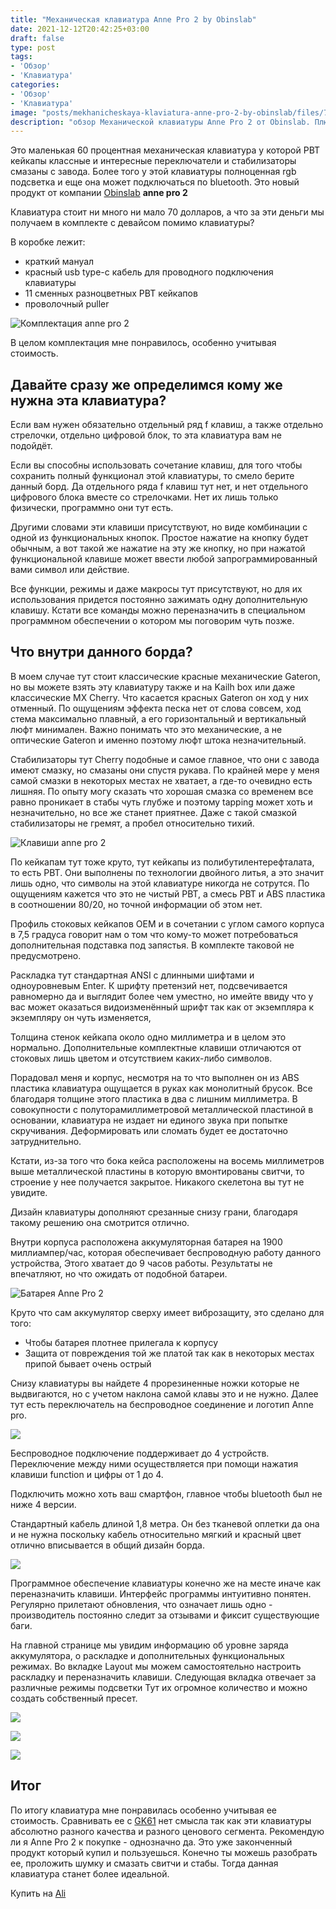 ```yaml
---
title: "Механическая клавиатура Anne Pro 2 by Obinslab"
date: 2021-12-12T20:42:25+03:00
draft: false
type: post
tags:
- 'Обзор'
- 'Клавиатура'
categories:
- 'Обзор'
- 'Клавиатура'
image: "posts/mekhanicheskaya-klaviatura-anne-pro-2-by-obinslab/files/7690d2fdf1f7ef6487c37589f6af50cc.png"
description: "обзор Механической клавиатуры Anne Pro 2 от Obinslab. Плюсы и минусы. "
---
```


Это маленькая 60 процентная механическая клавиатура у которой PBT кейкапы классные и интересные переключатели и стабилизаторы смазаны с завода. Более того у этой клавиатуры полноценная rgb подсветка и еще она может подключаться по bluetooth. Это новый продукт от компании [Obinslab](https://www.hexcore.xyz/) **anne pro 2**

 Клавиатура стоит ни много ни мало 70 долларов, а что за эти деньги мы получаем в комплекте с девайсом помимо клавиатуры?

В коробке лежит:
 - краткий мануал 
 - красный usb type-c кабель для проводного подключения клавиатуры 
 - 11 сменных разноцветных PBT кейкапов 
 - проволочный puller 

 ![Комплектация anne pro 2 ](files/85034e1027e4071d3189d457db042d89.png)

В целом комплектация мне понравилось, особенно учитывая стоимость.

## Давайте сразу же определимся кому же нужна эта клавиатура?

Если вам нужен обязательно отдельный ряд f клавиш, а также отдельно стрелочки, отдельно цифровой блок, то эта клавиатура вам не подойдёт.

Если вы способны использовать сочетание клавиш, для того чтобы сохранить полный функционал этой клавиатуры, то смело берите данный борд. Да отдельного ряда f клавиш тут нет, и нет отдельного цифрового блока вместе со стрелочками. Нет их лишь только физически, программно они тут есть.

Другими словами эти клавиши присутствуют, но виде комбинации с одной из функциональных кнопок. Простое нажатие на кнопку будет обычным, а вот такой же нажатие на эту же кнопку, но при нажатой функциональной клавише может ввести любой запрограммированный вами символ или действие.

Все функции, режимы и даже макросы тут присутствуют, но для их использования придется постоянно зажимать одну дополнительную клавишу. Кстати все команды можно переназначить в специальном программном обеспечении о котором мы поговорим чуть позже.

## Что внутри данного борда?

В моем случае тут стоит классические красные механические Gateron, но вы можете взять эту клавиатуру также и на Kailh box или даже классические MX Cherry. Что касается красных Gateron он ход у них отменный. По ощущениям эффекта песка нет от слова совсем, ход стема максимально плавный, а его горизонтальный и вертикальный люфт минимален. Важно понимать что это механические, а не оптические Gateron и именно поэтому люфт штока незначительный.

Стабилизаторы тут Cherry подобные и самое главное, что они с завода имеют смазку, но смазаны они спустя рукава. По крайней мере у меня самой смазки в некоторых местах не хватает, а где-то очевидно есть лишняя. По опыту могу сказать что хорошая смазка со временем все равно проникает в стабы чуть глубже и поэтому tapping может хоть и незначительно, но все же станет приятнее. Даже с такой смазкой стабилизаторы не гремят, а пробел относительно тихий.


![ Клавиши anne pro 2 ](files/c274b0d2ab95fcf8d276c30751be4e32.png)


По кейкапам тут тоже круто, тут кейкапы из полибутилентерефталата, то есть PBT. Они выполнены по технологии двойного литья, а это значит лишь одно, что символы на этой клавиатуре никогда не сотрутся. По ощущениям кажется что это не чистый PBT, а смесь PBT и ABS пластика в соотношении 80/20, но точной информации об этом нет.

Профиль стоковых кейкапов OEM и в сочетании с углом самого корпуса в 7,5 градуса говорит нам о том что кому-то может потребоваться дополнительная подставка под запястья. В комплекте таковой не предусмотрено.

Раскладка тут стандартная ANSI с длинными шифтами и одноуровневым Enter. К шрифту претензий нет, подсвечивается равномерно да и выглядит более чем уместно, но имейте ввиду что у вас может оказаться видоизменённый шрифт так как от экземпляра к экземпляру он чуть изменяется,

Толщина стенок кейкапа около одно миллиметра и в целом это нормально. Дополнительные комплектные клавиши отличаются от стоковых лишь цветом и отсутствием каких-либо символов.

Порадовал меня и корпус, несмотря на то что выполнен он из ABS пластика клавиатура ощущается в руках как монолитный брусок. Все благодаря толщине этого пластика в два с лишним миллиметра. В совокупности с полуторамиллиметровой металлической пластиной в основании, клавиатура не издает ни единого звука при попытке скручивания. Деформировать или сломать будет ее достаточно затруднительно.

Кстати, из-за того что бока кейса расположены на восемь миллиметров выше металлической пластины в которую вмонтированы свитчи, то строение у нее получается закрытое. Никакого скелетона вы тут не увидите.

Дизайн клавиатуры дополняют срезанные снизу грани, благодаря такому решению она смотрится отлично.

Внутри корпуса расположена аккумуляторная батарея на 1900 миллиампер/час, которая обеспечивает беспроводную работу данного устройства, Этого хватает до 9 часов работы. Результаты не впечатляют, но что ожидать от подобной батареи.

![Батарея Anne Pro 2](files/e1b632395f7f5ad7147415d1bb2cab3c.png)


Круто что сам аккумулятор сверху имеет виброзащиту, это сделано для того:

- Чтобы батарея плотнее прилегала к корпусу
- Защита от повреждения той же платой так как в некоторых местах припой бывает очень острый

Снизу клавиатуры вы найдете 4 прорезиненные ножки которые не выдвигаются, но с учетом наклона самой клавы это и не нужно. Далее тут есть переключатель на беспроводное соединение и логотип Anne pro.

![](files/84b8d6799e10dc54e93f6b7e50150799.png)

Беспроводное подключение поддерживает до 4 устройств. Переключение между ними осуществляется при помощи нажатия клавиши function и цифры от 1 до 4.

Подключить можно хоть ваш смартфон, главное чтобы bluetooth был не ниже 4 версии.

Стандартный кабель длиной 1,8 метра. Он без тканевой оплетки да она и не нужна поскольку кабель относительно мягкий и красный цвет отлично вписывается в общий дизайн борда.

![](files/a43e85369071251e22249e92af288e26.png)

Программное обеспечение клавиатуры конечно же на месте иначе как переназначить клавиши. Интерфейс программы интуитивно понятен. Регулярно прилетают обновления, что означает лишь одно - производитель постоянно следит за отзывами и фиксит существующие баги.

На главной странице мы увидим информацию об уровне заряда аккумулятора, о раскладке и дополнительных функциональных режимах. Во вкладке Layout мы можем самостоятельно настроить раскладку и переназначить клавиши. Следующая вкладка отвечает за различные режимы подсветки Тут их огромное количество и можно создать собственный пресет.


![](files/4d7659a3b96436c4c67275228b626caf.png)

![](files/be50d6c18aaed475f8a1b114fe5b5e6a.png)

![](files/a3c47e38253cba82b8101099f08ef4fd.png)
##  Итог 

По итогу клавиатура мне понравилась особенно учитывая ее стоимость. Сравнивать ее с [GK61](/posts/opto-mekhanicheskaya-klaviatura-gk61-s-aliexpress/) нет смысла так как эти клавиатуры абсолютно разного качества и разного ценового сегмента. Рекомендую ли я Anne Pro 2 к покупке - однозначно да. Это уже законченный продукт который купил и пользуешься. Конечно ты можешь разобрать ее, проложить шумку и смазать свитчи и стабы. Тогда данная клавиатура станет более идеальной.

Купить на [Ali](https://s.click.aliexpress.com/e/_9wl4zO)

